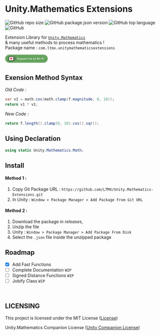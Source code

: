 # Unity.Mathematics Extensions

![GitHub repo size](https://img.shields.io/github/repo-size/LTMX/Unity-Mathematics-Extensions)
![GitHub package.json version](https://img.shields.io/github/package-json/v/LTMX/Unity.Mathematics-Extensions?color=blueviolet)
![GitHub top language](https://img.shields.io/github/languages/top/LTMX/Unity.Mathematics-Extensions?color=success)
![GitHub](https://img.shields.io/github/license/LTMX/Unity.Mathematics-Extensions)

Extension Library for [`Unity.Mathematics`](https://github.com/Unity-Technologies/Unity.Mathematics) <br>
& many useful methods to process mathematics !<br>
Package name : `com.ltmx.unitymathematicsextensions`

<a href="https://ko-fi.com/I2I0IMQA9">
  <img align="left" src="https://raw.githubusercontent.com/LTMX/Banners-And-Buttons/main/Support%20Me%20Kofi%20Banner%20Shader%20Graph%20Mastery.png" width="140px"/>
</a><br><br>


## Exension Method Syntax
*Old Code :*
```C#
var v1 = math.cos(math.clamp(f.magnitude, 0, 10));
return v1 * v1;
```
*New Code :*
```C#
return f.length().clamp(0, 10).cos().sqr();
```


## Using Declaration
```C#
using static Unity.Mathematics.Math;
```

## Install
#### Method 1 : <br>
1. Copy Git Package URL : `https://github.com/LTMX/Unity.Mathematics-Extensions.git`
2. In Unity : `Window > Package Manager > Add Package From Git URL`

#### Method 2 : <br>
1. Download the package in *releases*,
2. Unzip the file
3. Unity : `Window > Package Manager > Add Package From Disk`
4. Select the `.json` file inside the unzipped package


## Roadmap
- [x] Add Fast Functions
- [ ] Complete Documentation `WIP`
- [ ] Signed Distance Functions `WIP`
- [ ] Jobify Class `WIP`

<br>

## LICENSING
<p>This project is licensed under the MIT License (<a href="https://github.com/LTMX/Unity.Mathematics-Extensions/blob/master/LICENSE">License</a>)</p>
<p>Unity.Mathematics Companion License (<a href="https://github.com/Unity-Technologies/Unity.Mathematics/blob/master/LICENSE.md">Unity Companion License</a>)</p>
